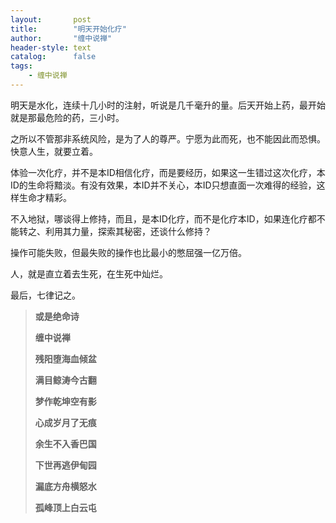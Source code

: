 ```yaml
---
layout:       post
title:        "明天开始化疗"
author:       "缠中说禅"
header-style: text
catalog:      false
tags:
    - 缠中说禅
---
```


明天是水化，连续十几小时的注射，听说是几千毫升的量。后天开始上药，最开始就是那最危险的药，三小时。



之所以不管那非系统风险，是为了人的尊严。宁愿为此而死，也不能因此而恐惧。快意人生，就要立着。



体验一次化疗，并不是本ID相信化疗，而是要经历，如果这一生错过这次化疗，本ID的生命将黯淡。有没有效果，本ID并不关心，本ID只想直面一次难得的经验，这样生命才精彩。



不入地狱，哪谈得上修持，而且，是本ID化疗，而不是化疗本ID，如果连化疗都不能转之、利用其力量，探索其秘密，还谈什么修持？



操作可能失败，但最失败的操作也比最小的憋屈强一亿万倍。



人，就是直立着去生死，在生死中灿烂。



最后，七律记之。



> **或是绝命诗**
>
> 
>
> **缠中说禅**
>
> 
>
> **残阳堕海血倾盆**
>
> **满目鲸涛今古翻**
>
> **梦作乾坤空有影**
>
> **心成岁月了无痕**
>
> **余生不入香巴国**
>
> **下世再逃伊甸园**
>
> **漏底方舟横怒水**
>
> **孤峰顶上白云屯**
